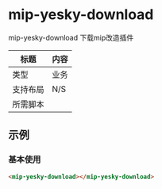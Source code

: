# mip-yesky-download
mip-yesky-download 下载mip改造插件

标题|内容
----|----
类型|业务
支持布局|N/S
所需脚本|

## 示例

### 基本使用
```html
<mip-yesky-download></mip-yesky-download>
```